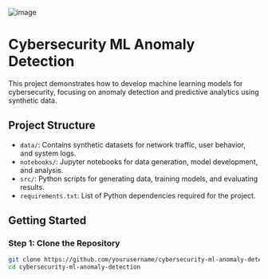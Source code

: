 ![image](https://github.com/user-attachments/assets/9ebcd7c6-4e09-45e4-a384-d5a4f201c547)



# Cybersecurity ML Anomaly Detection

This project demonstrates how to develop machine learning models for cybersecurity, focusing on anomaly detection and predictive analytics using synthetic data.

## Project Structure

- `data/`: Contains synthetic datasets for network traffic, user behavior, and system logs.
- `notebooks/`: Jupyter notebooks for data generation, model development, and analysis.
- `src/`: Python scripts for generating data, training models, and evaluating results.
- `requirements.txt`: List of Python dependencies required for the project.

## Getting Started

### Step 1: Clone the Repository

```bash
git clone https://github.com/yourusername/cybersecurity-ml-anomaly-detection.git
cd cybersecurity-ml-anomaly-detection
